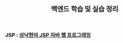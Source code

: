 <header>
  <h2>백엔드 학습 및 실습 정리</h2>
</header>

<body>
  <h3>JSP : <a href="https://github.com/swoody1101/backend-practice/tree/main/JSP">성낙현의 JSP 자바 웹 프로그래밍</a></h3>
</body>

